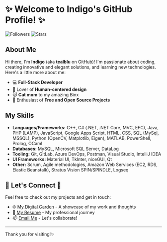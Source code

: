 # ✨ Welcome to Indigo's GitHub Profile! ✨

![Followers](https://img.shields.io/github/followers/tealblu?color=ff69b4&style=for-the-badge) ![Stars](https://img.shields.io/github/stars/tealblu?color=ff69b4&style=for-the-badge)

## About Me

Hi there, I'm **Indigo** (aka **tealblu** on GitHub)! I'm passionate about coding, creating innovative and elegant solutions, and learning new technologies. Here's a little more about me:

- 💻 **Full-Stack Developer**
- 🎨 Lover of **Human-centered design**
- 🐱 **Cat mom** to my amazing Binx
- 🌟 Enthusiast of **Free and Open Source Projects**

## My Skills

- **Languages/Frameworks:** C++, C# (.NET, .NET Core, MVC, EFC), Java, PHP (LAMP), JavaScript, Google Apps Script, HTML, CSS, SQL (MySql, MSSQL), Python (OpenCV, Matplotlib, Eigen), MATLAB, PowerShell, Prolog, OCaml
- **Databases:** MySQL, Microsoft SQL Server, DataLog
- **Tooling:** Git, GitLab, Azure DevOps, Postman, Visual Studio, IntelliJ IDEA
- **UI Frameworks:** Material UI, TkInter, niceGUI, Qt
- **Other:** Scrum, Agile methodologies, Amazon Web Services (EC2, RDS, Elastic Beanstalk), Stratus Vision SPIN/SPINDLE, Logseq

## 💫 Let's Connect 💫

Feel free to check out my projects and get in touch:
- 🌐 [My Digital Garden](https://indi.bio) - A showcase of my work and thoughts
- 💼 [My Resume](https://indi.bio/about) - My professional journey
- 📫 [Email Me](mailto:indiharts@proton.me) - Let's collaborate!

---

Thank you for visiting!✨
